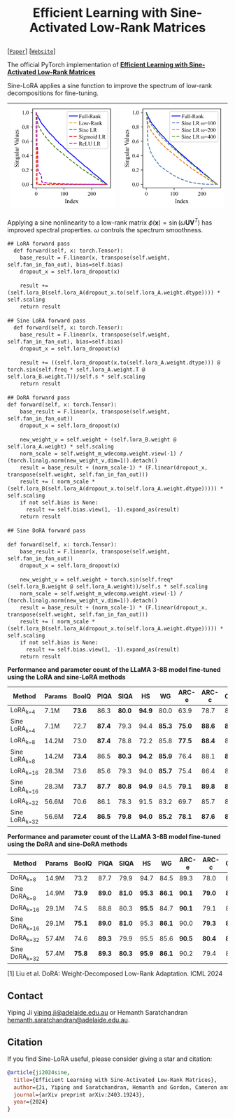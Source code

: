 <h1 align="center">
    <p> Efficient Learning with Sine-Activated Low-Rank Matrices </p>
</h1> 

[[`Paper`](https://arxiv.org/abs/2403.19243)] [[`Website`](https://github.com/samy-ji/Sine-Low-Rank/)] 

The official PyTorch implementation of [**Efficient Learning with Sine-Activated Low-Rank Matrices**](https://arxiv.org/abs/2403.19243) 

Sine-LoRA applies a sine function to improve the spectrum of low-rank decompositions for fine-tuning. 

| <img src="svd_1.png" alt="Figure 1" width="250"> | <img src="svd_2.png" alt="Figure 2" width="250"> |
|--------------------------------------------------|--------------------------------------------------|

Applying a sine nonlinearity to a low-rank matrix  $\phi(\mathbf{x}) = \sin(\omega \mathbf{U} \mathbf{V}^{T})$ has improved spectral properties. $\omega$ controls the spectrum smoothness.


```
## LoRA forward pass
  def forward(self, x: torch.Tensor):
    base_result = F.linear(x, transpose(self.weight, self.fan_in_fan_out), bias=self.bias)
    dropout_x = self.lora_dropout(x)

    result += (self.lora_B(self.lora_A(dropout_x.to(self.lora_A.weight.dtype)))) * self.scaling
    return result

## Sine LoRA forward pass
  def forward(self, x: torch.Tensor):
    base_result = F.linear(x, transpose(self.weight, self.fan_in_fan_out), bias=self.bias)
    dropout_x = self.lora_dropout(x)

    result += ((self.lora_dropout(x.to(self.lora_A.weight.dtype))) @ torch.sin(self.freq * self.lora_A.weight.T @ self.lora_B.weight.T))/self.s * self.scaling
    return result

## DoRA forward pass
def forward(self, x: torch.Tensor):
    base_result = F.linear(x, transpose(self.weight, self.fan_in_fan_out))
    dropout_x = self.lora_dropout(x)

    new_weight_v = self.weight + (self.lora_B.weight @ self.lora_A.weight) * self.scaling
    norm_scale = self.weight_m_wdecomp.weight.view(-1) / (torch.linalg.norm(new_weight_v,dim=1)).detach()
    result = base_result + (norm_scale-1) * (F.linear(dropout_x, transpose(self.weight, self.fan_in_fan_out)))
    result += ( norm_scale * (self.lora_B(self.lora_A(dropout_x.to(self.lora_A.weight.dtype))))) * self.scaling
    if not self.bias is None:
      result += self.bias.view(1, -1).expand_as(result)
    return result

## Sine DoRA forward pass

def forward(self, x: torch.Tensor):
    base_result = F.linear(x, transpose(self.weight, self.fan_in_fan_out))
    dropout_x = self.lora_dropout(x)

    new_weight_v = self.weight + torch.sin(self.freq*(self.lora_B.weight @ self.lora_A.weight))/self.s * self.scaling 
    norm_scale = self.weight_m_wdecomp.weight.view(-1) / (torch.linalg.norm(new_weight_v,dim=1)).detach()
    result = base_result + (norm_scale-1) * (F.linear(dropout_x, transpose(self.weight, self.fan_in_fan_out)))
    result += ( norm_scale * (self.lora_B(self.lora_A(dropout_x.to(self.lora_A.weight.dtype))))) * self.scaling
    if not self.bias is None:
      result += self.bias.view(1, -1).expand_as(result)
    return result

```


**Performance and parameter count of the LLaMA 3-8B model fine-tuned using the LoRA and sine-LoRA methods** 

| **Method**              | **Params** | **BoolQ** | **PIQA** | **SIQA** | **HS**   | **WG**   | **ARC-e** | **ARC-c** | **OBQA** | **Avg.** |
|--------------------------|------------|-----------|----------|----------|----------|----------|-----------|-----------|----------|----------|
| LoRA<sub>k=4</sub>       | 7.1M       | **73.6**  | 86.3     | **80.0**  | **94.9**  | 80.0     | 63.9      | 78.7      | 83.0     | 80.0     |
| Sine LoRA<sub>k=4</sub>  | 7.1M       | 72.7      | **87.4**  | 79.3     | 94.4     | **85.3**  | **75.0**  | **88.6**  | **86.2** | **83.6** |
| LoRA<sub>k=8</sub>       | 14.2M      | 73.0      | **87.4**  | 78.8     | 72.2     | 85.8     | **77.5**  | **88.4**  | 83.2     | 80.8     |
| Sine LoRA<sub>k=8</sub>  | 14.2M      | **73.4**  | 86.5     | **80.3**  | **94.2**  | **85.9**  | 76.4      | 88.1      | **84.6** | **83.7** |
| LoRA<sub>k=16</sub>      | 28.3M      | 73.6      | 85.6     | 79.3     | 94.0     | **85.7**  | 75.4      | 86.4      | 83.2     | 82.9     |
| Sine LoRA<sub>k=16</sub> | 28.3M      | **73.7**  | **87.7**  | **80.8**  | **94.9**  | 84.5     | **79.1**  | **89.8**  | **84.4** | **84.4** |
| LoRA<sub>k=32</sub>      | 56.6M      | 70.6      | 86.1     | 78.3     | 91.5     | 83.2     | 69.7      | 85.7      | 81.4     | 80.8     |
| Sine LoRA<sub>k=32</sub> | 56.6M      | **72.4**  | **86.5**  | **79.8**  | **94.0**  | **85.2**  | **78.1**  | **87.6**  | **85.0** | **83.6** |




**Performance and parameter count of the LLaMA 3-8B model fine-tuned using the DoRA and sine-DoRA methods**

| **Method**              | **Params** | **BoolQ** | **PIQA** | **SIQA** | **HS**  | **WG**  | **ARC-e** | **ARC-c** | **OBQA** | **Avg.** |
|--------------------------|------------|-----------|----------|----------|---------|---------|-----------|-----------|----------|----------|
| DoRA<sub>k=8</sub>      | 14.9M      | 73.2      | 87.7     | 79.9     | 94.7    | 84.5    | 89.3      | 78.0      | 83.2     | 83.8     | 
| Sine DoRA<sub>k=8</sub> | 14.9M      | **73.9**  | **89.0** | **81.0** | **95.3**| **86.1**| **90.1**  | **79.0**  | **87.0** | **85.2** |        
| DoRA<sub>k=16</sub>    | 29.1M      | 74.5      | 88.8     | 80.3     | **95.5**| 84.7    | **90.1**  | 79.1      | 87.2     | 85.0     | 
| Sine DoRA<sub>k=16</sub>| 29.1M      | **75.1**  | **89.0** | **81.0** | 95.3    | **86.1**| 90.0      | **79.3**  | **86.2** | **85.3** |      
| DoRA<sub>k=32</sub>    | 57.4M      | 74.6      | **89.3** | 79.9     | 95.5    | 85.6    | **90.5**  | **80.4**  | **85.8** | 85.2     | 
| Sine DoRA<sub>k=32</sub>| 57.4M      | **75.8**  | **89.3** | **80.3** | **95.9**| **86.1**| 90.2      | 79.4      | 85.4     | **85.3** |       


[1] Liu et al. DoRA: Weight-Decomposed Low-Rank Adaptation. ICML 2024

## Contact
Yiping Ji [yiping.ji@adelaide.edu.au](yiping.ji@adelaide.edu.au) or Hemanth Saratchandran [hemanth.saratchandran@adelaide.edu.au](hemanth.saratchandran@adelaide.edu.au).

## Citation
If you find Sine-LoRA useful, please consider giving a star and citation:

```bibtex
@article{ji2024sine,
  title={Efficient Learning with Sine-Activated Low-Rank Matrices},
  author={Ji, Yiping and Saratchandran, Hemanth and Gordon, Cameron and Zhang, Zeyu and Lucey, Simon},
  journal={arXiv preprint arXiv:2403.19243},
  year={2024}
}
```
